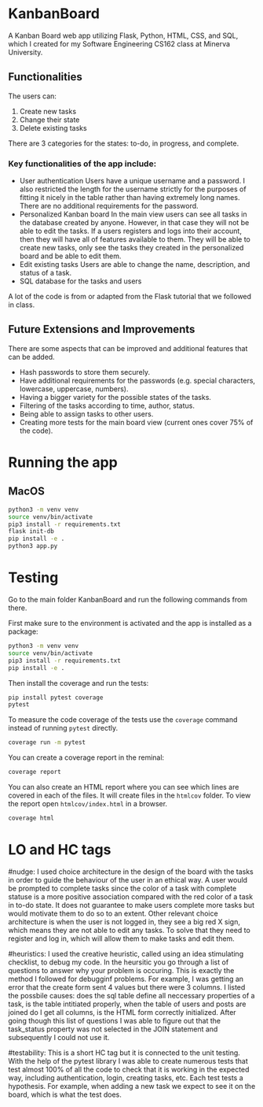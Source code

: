 # KanbanBoard 
A Kanban Board web app utilizing Flask, Python, HTML, CSS, and SQL, which I created for my Software Engineering CS162 class at Minerva University. 

## Functionalities

The users can:
1. Create new tasks
2. Change their state
3. Delete existing tasks

There are 3 categories for the states: to-do, in progress, and complete. 

### Key functionalities of the app include:
- User authentication
Users have a unique username and a password. I also restricted the length for the username strictly for the purposes of fitting it nicely in the table rather than having extremely long names. There are no additional requirements for the password. 
- Personalized Kanban board
In the main view users can see all tasks in the database created by anyone. However, in that case they will not be able to edit the tasks. If a users registers and logs into their account, then they will have all of features available to them. They will be able to create new tasks, only see the tasks they created in the personalized board and be able to edit them.  
- Edit existing tasks
Users are able to change the name, description, and status of a task. 
- SQL database for the tasks and users

A lot of the code is from or adapted from the Flask tutorial that we followed in class. 

## Future Extensions and Improvements

There are some aspects that can be improved and additional features that can be added. 

- Hash passwords to store them securely.
- Have additional requirements for the passwords (e.g. special characters, lowercase, uppercase, numbers).
- Having a bigger variety for the possible states of the tasks.
- Filtering of the tasks according to time, author, status. 
- Being able to assign tasks to other users.  
- Creating more tests for the main board view (current ones cover 75% of the code).


# Running the app

## MacOS
```bash
python3 -m venv venv
source venv/bin/activate
pip3 install -r requirements.txt
flask init-db
pip install -e .
python3 app.py
```
# Testing

Go to the main folder KanbanBoard and run the following commands from there. 

First make sure to the environment is activated and the app is installed as a package:

```bash
python3 -m venv venv
source venv/bin/activate
pip3 install -r requirements.txt
pip install -e .
```

Then install the coverage and run the tests:
```bash
pip install pytest coverage
pytest
```

To measure the code coverage of the tests use the `coverage` command instead of running `pytest` directly. 
```bash
coverage run -m pytest
```

You can create a coverage report in the reminal:
```bash
coverage report
```

You can also create an HTML report where you can see which lines are covered in each of the files. It will create files in the `htmlcov` folder. To view  the report open `htmlcov/index.html` in a browser. 
```bash
coverage html
```
# LO and HC tags

\#nudge: I used choice architecture in the design of the board with the tasks in order to guide the behaviour of the user in an ethical way. A user would be prompted to complete tasks since the color of a task with complete statuse is a more positive association compared with the red color of a task in to-do state. It does not guarantee to make users complete more tasks but would motivate them to do so to an extent. Other relevant choice architecture is when the user is not logged in, they see a big red X sign, which means they are not able to edit any tasks. To solve that they need to register and log in, which will allow them to make tasks and edit them. 

\#heuristics: I used the creative heuristic, called using an idea stimulating checklist, to debug my code. In the heursitic you go through a list of questions to answer why your problem is occuring. This is exactly the method I followed for debugginf problems. For example, I was getting an error that the create form sent 4 values but there were 3 columns. I listed the possbile causes: does the sql table define all neccessary properties of a task, is the table intitiated properly, when the table of users and posts are joined do I get all columns, is the HTML form correctly initialized. After going though this list of questions I was able to figure out that the task_status property was not selected in the JOIN statement and subsequently I could not use it. 

\#testability: This is a short HC tag but it is connected to the unit testing. With the help of the pytest library I was able to create numerous tests that test almost 100% of all the code to check that it is working in the expected way, including authentication, login, creating tasks, etc. Each test tests a hypothesis. For example, when adding a new task we expect to see it on the board, which is what the test does.